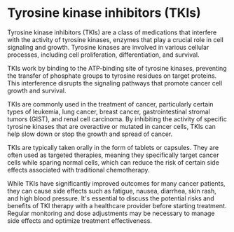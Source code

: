 # Tyrosine kinase inhibitors (TKIs)

Tyrosine kinase inhibitors (TKIs) are a class of medications that interfere with the activity of tyrosine kinases, enzymes that play a crucial role in cell signaling and growth. Tyrosine kinases are involved in various cellular processes, including cell proliferation, differentiation, and survival.

TKIs work by binding to the ATP-binding site of tyrosine kinases, preventing the transfer of phosphate groups to tyrosine residues on target proteins. This interference disrupts the signaling pathways that promote cancer cell growth and survival.

TKIs are commonly used in the treatment of cancer, particularly certain types of leukemia, lung cancer, breast cancer, gastrointestinal stromal tumors (GIST), and renal cell carcinoma. By inhibiting the activity of specific tyrosine kinases that are overactive or mutated in cancer cells, TKIs can help slow down or stop the growth and spread of cancer.

TKIs are typically taken orally in the form of tablets or capsules. They are often used as targeted therapies, meaning they specifically target cancer cells while sparing normal cells, which can reduce the risk of certain side effects associated with traditional chemotherapy.

While TKIs have significantly improved outcomes for many cancer patients, they can cause side effects such as fatigue, nausea, diarrhea, skin rash, and high blood pressure. It's essential to discuss the potential risks and benefits of TKI therapy with a healthcare provider before starting treatment. Regular monitoring and dose adjustments may be necessary to manage side effects and optimize treatment effectiveness.
